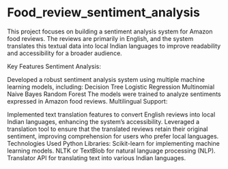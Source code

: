 # Food_review_sentiment_analysis
This project focuses on building a sentiment analysis system for Amazon food reviews. The reviews are primarily in English, and the system translates this textual data into local Indian languages to improve readability and accessibility for a broader audience.

Key Features
Sentiment Analysis:

Developed a robust sentiment analysis system using multiple machine learning models, including:
Decision Tree
Logistic Regression
Multinomial Naive Bayes
Random Forest
The models were trained to analyze sentiments expressed in Amazon food reviews.
Multilingual Support:

Implemented text translation features to convert English reviews into local Indian languages, enhancing the system’s accessibility.
Leveraged a translation tool to ensure that the translated reviews retain their original sentiment, improving comprehension for users who prefer local languages.
Technologies Used
Python Libraries:
Scikit-learn for implementing machine learning models.
NLTK or TextBlob for natural language processing (NLP).
Translator API for translating text into various Indian languages.
